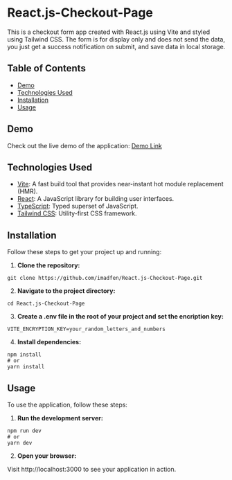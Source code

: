 # React.js-Checkout-Page

This is a checkout form app created with React.js using Vite and styled using Tailwind CSS.
The form is for display only and does not send the data, you just get a success notification on submit, and save data in local storage.

## Table of Contents

- [Demo](#demo)
- [Technologies Used](#technologies-used)
- [Installation](#installation)
- [Usage](#usage)

## Demo

Check out the live demo of the application: [Demo Link](https://checkout-page-rosy.vercel.app/)


## Technologies Used

- [Vite](https://vitejs.dev/): A fast build tool that provides near-instant hot module replacement (HMR).
- [React](https://reactjs.org/): A JavaScript library for building user interfaces.
- [TypeScript](https://www.typescriptlang.org/): Typed superset of JavaScript.
- [Tailwind CSS](https://tailwindcss.com/): Utility-first CSS framework.

## Installation

Follow these steps to get your project up and running:

1. **Clone the repository:**
```bach
git clone https://github.com/imadfen/React.js-Checkout-Page.git
```
   
2. **Navigate to the project directory:**
```bach
cd React.js-Checkout-Page
```

3. **Create a .env file in the root of your project and set the encription key:**

```env
VITE_ENCRYPTION_KEY=your_random_letters_and_numbers
```

4. **Install dependencies:**
```bach
npm install
# or
yarn install
```

## Usage

To use the application, follow these steps:

1. **Run the development server:**
```bach
npm run dev
# or
yarn dev
```

2. **Open your browser:**

Visit http://localhost:3000 to see your application in action.
